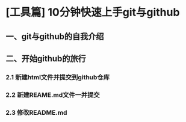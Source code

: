 # [工具篇] 10分钟快速上手git与github

## 一、git与github的自我介绍

## 二、开始github的旅行

### 2.1 新建html文件并提交到github仓库

### 2.2 新建REAME.md文件一并提交

### 2.3 修改README.md